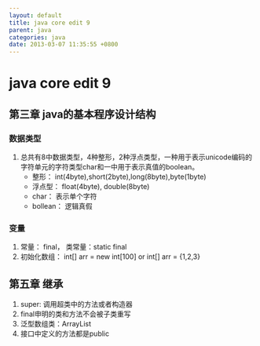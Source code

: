 ```yaml
---
layout: default
title: java core edit 9
parent: java
categories: java
date: 2013-03-07 11:35:55 +0800
---
```


# java core edit 9

## 第三章 java的基本程序设计结构

### 数据类型

1. 总共有8中数据类型，4种整形，2种浮点类型，一种用于表示unicode编码的字符单元的字符类型char和一中用于表示真值的boolean。
    + 整形： int(4byte),short(2byte),long(8byte),byte(1byte)
    + 浮点型：  float(4byte), double(8byte)
    + char： 表示单个字符
    + bollean： 逻辑真假
### 变量
1. 常量： final， 类常量：static final
2. 初始化数组： int[] arr = new int[100] or int[] arr = {1,2,3}


## 第五章 继承
1. super: 调用超类中的方法或者构造器
2. final申明的类和方法不会被子类重写
3. 泛型数组类：ArrayList
4. 接口中定义的方法都是public